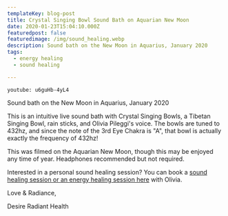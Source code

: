 ```yaml
---
templateKey: blog-post
title: Crystal Singing Bowl Sound Bath on Aquarian New Moon
date: 2020-01-23T15:04:10.000Z
featuredpost: false
featuredimage: /img/sound_healing.webp
description: Sound bath on the New Moon in Aquarius, January 2020
tags:
  - energy healing
  - sound healing

---
```


`youtube: u6guHb-4yL4`

Sound bath on the New Moon in Aquarius, January 2020

This is an intuitive live sound bath with Crystal Singing Bowls, a Tibetan Singing Bowl, rain sticks, and Olivia Pileggi's voice.  The bowls are tuned to 432hz, and since the note of the 3rd Eye Chakra is "A", that bowl is actually exactly the frequency of 432hz!  

This was filmed on the Aquarian New Moon, though this may be enjoyed any time of year. Headphones recommended but not required.  

Interested in a personal sound healing session? You can book a [sound healing session or an energy healing session here](https://squareup.com/appointments/book/8s5bzidy9x96l3/FF347440VY7EP/services) with Olivia.

Love & Radiance,

Desire Radiant Health

